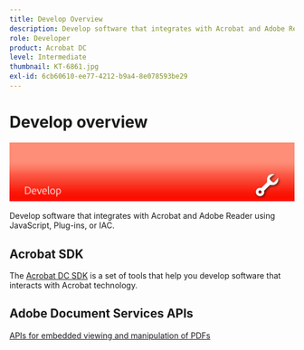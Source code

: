 ```yaml
---
title: Develop Overview
description: Develop software that integrates with Acrobat and Adobe Reader using JavaScript, Plug-ins, or IAC
role: Developer
product: Acrobat DC
level: Intermediate
thumbnail: KT-6861.jpg
exl-id: 6cb60610-ee77-4212-b9a4-8e078593be29
---
```

# Develop overview

![Acrobat Develop Image](../assets/Hero-Develop.png)

Develop software that integrates with Acrobat and Adobe Reader using JavaScript, Plug-ins, or IAC.

## Acrobat SDK

The [Acrobat DC SDK](https://www.adobe.io/apis/documentcloud/acrobat.html) is a set of tools that help you develop software that interacts with Acrobat technology. 

## Adobe Document Services APIs

[APIs for embedded viewing and manipulation of PDFs](https://www.adobe.io/apis/documentcloud/dcsdk/)
